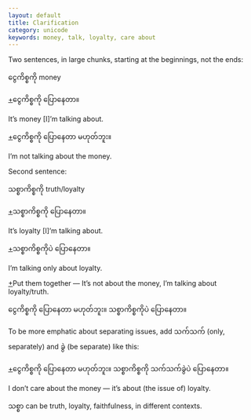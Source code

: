 ```yaml
---
layout: default
title: Clarification
category: unicode
keywords: money, talk, loyalty, care about
---
```


<p>Two sentences, in large chunks, starting at the beginnings, not the ends:</p>
<p><span class='mm3'>ငွေကိစ္စကို</span>  money</p>
<p class="hide-trigger"><a href='#'>+</a><span class='mm3'>ငွေကိစ္စကို ပြောနေတာ။</span></p>
<p class='hide-this'>It’s money [I]’m talking about.</p>

<p class="hide-trigger"><a href='#'>+</a><span class='mm3'>ငွေကိစ္စကို ပြောနေတာ မဟုတ်ဘူး။</span></p>
<p class='hide-this'>I’m not talking about the money.</p>

<p>Second sentence:</p>
<p><span class='mm3'>သစ္စာကိစ္စကို</span> truth/loyalty</p>
<p class="hide-trigger"><a href='#'>+</a><span class='mm3'>သစ္စာကိစ္စကို ပြောနေတာ။</span></p>
<p class='hide-this'>It’s loyalty [I]’m talking about.</p>

<p class="hide-trigger"><a href='#'>+</a><span class='mm3'>သစ္စာကိစ္စကိုပဲ ပြောနေတာ။</span></p>
<p class='hide-this'>I’m talking only about loyalty.</p>

<p class="hide-trigger"><a href='#'>+</a>Put them together — It’s not about the money, I’m talking about loyalty/truth.</p>
<p class="hide-this"><span class='mm3'>ငွေကိစ္စကို ပြောနေတာ မဟုတ်ဘူး။ သစ္စာကိစ္စကိုပဲ ပြောနေတာ။</span></p>

<p>To be more emphatic about separating issues, add <span class='mm3'>သက်သက်</span> (only, separately) and <span class='mm3'>ခွဲ</span> (be separate) like this: </p>
<p class="hide-trigger"><a href='#'>+</a><span class='mm3'>ငွေကိစ္စကို ပြောနေတာ မဟုတ်ဘူး။ သစ္စာကိစ္စကို သက်သက်ခွဲပဲ ပြောနေတာ။</span></p>
<p class='hide-this'>I don’t care about the money — it’s about (the issue of) loyalty.</p>

<p><span class='mm3'>သစ္စာ</span> can be truth, loyalty, faithfulness, in different contexts.</p>
